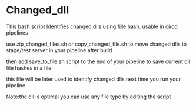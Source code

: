 # Changed_dll
This bash script Identifies changed dlls using fille hash. usable in ci/cd pipelines

use zip_changed_files.sh or copy_changed_file.sh to move changed dlls to stage/test server in your pipeline after build

then add save_to_file.sh script to the end of your pipeline to save current dll file hashes in a file

this file will be later used to identify changed dlls next time you run your pipeline

Note:the dll is optimal you can use any file type by editing the script
